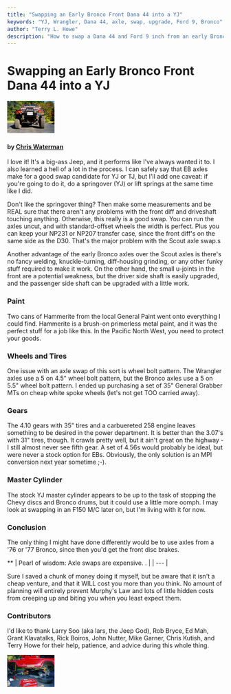 ```yaml
---
title: "Swapping an Early Bronco Front Dana 44 into a YJ"
keywords: "YJ, Wrangler, Dana 44, axle, swap, upgrade, Ford 9, Bronco"
author: "Terry L. Howe"
description: "How to swap a Dana 44 and Ford 9 inch from an early Bronco into a Jeep Wrangler YJ."
---
```


# Swapping an Early Bronco Front Dana 44 into a YJ

[![Front view](homefrt_.jpg)](homefrt.jpg)

#### by [Chris Waterman](mailto:chrisw@off-road.com)

I love it! It's a big-ass Jeep, and it performs like I've always
wanted it to. I also learned a hell of a lot in the process.
I can safely say that EB axles make for a good swap candidate for YJ
or TJ, but I'll add one caveat: if you're going to do it, do a
springover (YJ) or lift springs at the same time like I did.

Don't like the springover thing?  Then make some measurements and
be REAL sure that there aren't any problems with the front diff
and driveshaft touching anything.  Otherwise, this really is a
good swap. You can run the axles uncut, and with standard-offset
wheels the width is perfect. Plus you can keep your NP231 or NP207
transfer case, since the front diff's on the same side as the D30.
That's the major problem with the Scout axle swap.s

 Another advantage of the early Bronco axles over the Scout axles
is there's no fancy welding, knuckle-turning, diff-housing grinding,
or any other funky stuff required to make it work.  On the other
hand, the small u-joints in the front are a potential weakness,
but the driver side shaft is easily upgraded, and the passenger
side shaft can be upgraded with a little work.

### Paint

Two cans of Hammerite from the local General Paint went onto
everything I could find. Hammerite is a brush-on primerless metal
paint, and it was the perfect stuff for a job like this.  In
the Pacific North West, you need to protect your goods.

### Wheels and Tires

One issue with an axle swap of this sort is wheel bolt pattern.
The Wrangler axles use a 5 on 4.5" wheel bolt pattern, but the
Bronco axles use a 5 on 5.5" wheel bolt pattern.  I ended up
purchasing a set of 35" General Grabber MTs on cheap white spoke
wheels (let's not get TOO carried away).

### Gears

The 4.10 gears with 35" tires and a carbuereted 258 engine leaves
something to be desired in the power department. It is better than
the 3.07's with 31" tires, though. It crawls pretty well, but it
ain't great on the highway - I still almost never see fifth gear.
A set of 4.56s would probably be ideal, but were never a stock
option for EBs. Obviously, the only solution is an MPI conversion
next year sometime ;-).

### Master Cylinder

The stock YJ master cylinder appears to be up to the task of stopping
the Chevy discs and Bronco drums, but it could use a little more oomph.
I may look at swapping in an F150 M/C later on, but I'm living with
it for now.

### Conclusion

The only thing I might have done differently would be to use axles from
a '76 or '77 Bronco, since then you'd get the front disc brakes.

**
| Pearl of wisdom: Axle swaps are expensive.
. |
| --- |

Sure I saved a chunk of money doing it myself, but be aware that it
isn't a cheap venture, and that it WILL cost you more than you think. No
amount of planning will entirely prevent Murphy's Law and lots of little
hidden costs from creeping up and biting you when you least expect
them.

### Contributors

I'd like to thank Larry Soo (aka lars, the Jeep God),
Rob Bryce, Ed Mah, Grant Klavatalks, Rick Boiros, John Nutter, Mike
Garner, Chris Kutish, and Terry Howe for their help, patience, and
advice during this whole thing.

[![Larry Soo lends a helping hand](larshlp_.jpg)](larshlp.jpg)